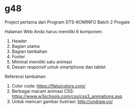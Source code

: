 # g48
Project pertama dari Program DTS-KOMINFO Batch 2 Progate

Halaman Web Anda harus memiliki 6 komponen:
1. Header
2. Bagian utama
3. Bagian tambahan
4. Footer
5. Miminal memiliki satu animasi
6. Desain responsif untuk smartphone dan tablet

Referensi tambahan:
1. Color code: https://flatuicolors.com/ 
2. Berbagai macam animasi CSS: https://www.w3schools.com/css/css3_animations.asp
3. Untuk mencari gambar ilustrasi: http://undraw.co/
